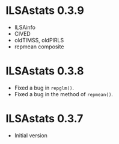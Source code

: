 # ILSAstats 0.3.9
- ILSAinfo
- CIVED
- oldTIMSS, oldPIRLS
- repmean composite


# ILSAstats 0.3.8
- Fixed a bug in `repglm()`.
- Fixed a bug in the method of `repmean()`.


# ILSAstats 0.3.7
 - Initial version
